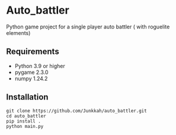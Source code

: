 # Auto_battler

Python game project for a single player auto battler ( with roguelite elements)

## Requirements
* Python 3.9 or higher
* pygame 2.3.0
* numpy 1.24.2

## Installation
```
git clone https://github.com/Junkkah/auto_battler.git
cd auto_battler
pip install .
python main.py
```
